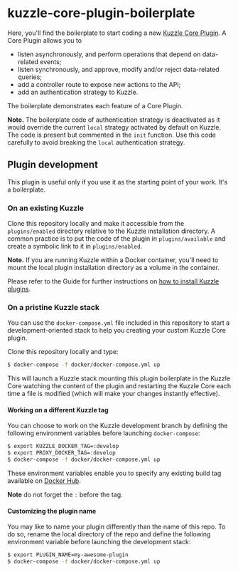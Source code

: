 # kuzzle-core-plugin-boilerplate

Here, you'll find the boilerplate to start coding a new [Kuzzle Core Plugin](http://docs.kuzzle.io/guide/#plugin-types). A Core Plugin allows you to

* listen asynchronously, and perform operations that depend on data-related events;
* listen synchronously, and approve, modify and/or reject data-related queries;
* add a controller route to expose new actions to the API;
* add an authentication strategy to Kuzzle.

The boilerplate demonstrates each feature of a Core Plugin.

**Note.** The boilerplate code of authentication strategy is deactivated as it would override the current `local` strategy activated by default on Kuzzle. The code is present but commented in the `init` function. Use this code carefully to avoid breaking the `local` authentication strategy.

## Plugin development

This plugin is useful only if you use it as the starting point of your work. It's a boilerplate.

### On an existing Kuzzle

Clone this repository locally and make it accessible from the `plugins/enabled` directory relative to the Kuzzle installation directory. A common practice is to put the code of the plugin in `plugins/available` and create a symbolic link to it in `plugins/enabled`.

**Note.** If you are running Kuzzle within a Docker container, you'll need to mount the local plugin installation directory as a volume in the container.

Please refer to the Guide for further instructions on [how to install Kuzzle plugins](http://docs.kuzzle.io/guide/#managing-plugins).

### On a pristine Kuzzle stack

You can use the `docker-compose.yml` file included in this repository to start a development-oriented stack to help you creating your custom Kuzzle Core plugin.

Clone this repository locally and type:

```bash
$ docker-compose -f docker/docker-compose.yml up
```

This will launch a Kuzzle stack mounting this plugin boilerplate in the Kuzzle Core watching the content of the plugin and restarting the Kuzzle Core each time a file is modified (which will make your changes instantly effective).

#### Working on a different Kuzzle tag

You can choose to work on the Kuzzle development branch by defining the following environment variables before launching `docker-compose`:

```bash
$ export KUZZLE_DOCKER_TAG=:develop
$ export PROXY_DOCKER_TAG=:develop
$ docker-compose -f docker/docker-compose.yml up
```

These environment variables enable you to specify any existing build tag available on [Docker Hub](https://hub.docker.com/r/kuzzleio/kuzzle/tags/).

**Note** do not forget the `:` before the tag.

#### Customizing the plugin name

You may like to name your plugin differently than the name of this repo. To do so, rename the local directory of the repo and define the following environment variable before launching the development stack:

```bash
$ export PLUGIN_NAME=my-awesome-plugin
$ docker-compose -f docker/docker-compose.yml up
```
